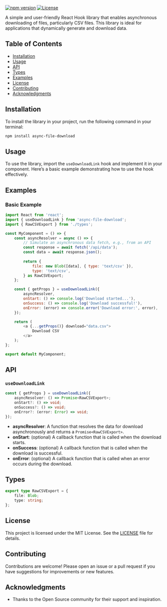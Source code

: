 [![npm version](https://img.shields.io/npm/v/react-async-csv-downloader.svg)](https://www.npmjs.com/package/react-async-csv-downloader)
[![License](https://img.shields.io/badge/license-MIT-blue.svg)](LICENSE)

A simple and user-friendly React Hook library that enables asynchronous downloading of files, particularly CSV files. This library is ideal for applications that dynamically generate and download data.

## Table of Contents

- [Installation](#installation)
- [Usage](#usage)
- [API](#api)
- [Types](#types)
- [Examples](#examples)
- [License](#license)
- [Contributing](#contributing)
- [Acknowledgments](#acknowledgments)

## Installation

To install the library in your project, run the following command in your terminal:

```bash
npm install async-file-download
```

## Usage

To use the library, import the `useDownloadLink` hook and implement it in your component. Here’s a basic example demonstrating how to use the hook effectively.

## Examples

### Basic Example

```javascript
import React from 'react';
import { useDownloadLink } from 'async-file-download';
import { RawCSVExport } from './types';

const MyComponent = () => {
    const asyncResolver = async () => {
        // Simulate an asynchronous data fetch, e.g., from an API
        const response = await fetch('/api/data');
        const data = await response.json();
        
        return {
            file: new Blob([data], { type: 'text/csv' }),
            type: 'text/csv',
        } as RawCSVExport;
    };

    const { getProps } = useDownloadLink({
        asyncResolver,
        onStart: () => console.log('Download started...'),
        onSuccess: () => console.log('Download successful!'),
        onError: (error) => console.error('Download error:', error),
    });

    return (
        <a {...getProps()} download="data.csv">
            Download CSV
        </a>
    );
};

export default MyComponent;
```

## API

### `useDownloadLink`

```typescript
const { getProps } = useDownloadLink({
    asyncResolver: () => Promise<RawCSVExport>;
    onStart?: () => void;
    onSuccess?: () => void;
    onError?: (error: Error) => void;
});
```

- **asyncResolver**: A function that resolves the data for download asynchronously and returns a `Promise<RawCSVExport>`.
- **onStart**: (optional) A callback function that is called when the download starts.
- **onSuccess**: (optional) A callback function that is called when the download is successful.
- **onError**: (optional) A callback function that is called when an error occurs during the download.

## Types

```typescript
export type RawCSVExport = {
    file: Blob;
    type: string;
};
```

## License

This project is licensed under the MIT License. See the [LICENSE](LICENSE) file for details.

## Contributing

Contributions are welcome! Please open an issue or a pull request if you have suggestions for improvements or new features.

## Acknowledgments

- Thanks to the Open Source community for their support and inspiration.
